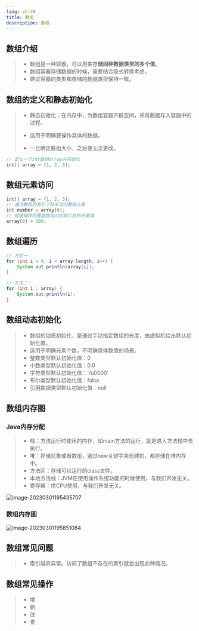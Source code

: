 ```yaml
---
lang: zh-CN
title: 数组
description: 数组
---
```




## 数组介绍

> - 数组是一种容器，可以用来存**储同种数据类型的多个值**。
> - 数组容器存储数据的时候，需要结合隐式转换考虑。
> - 建议容器的类型和存储的数据类型保持一致。



## 数组的定义和静态初始化

> - 静态初始化：在内存中，为数组容器开辟空间，并将数据存入容器中的过程。
> - 适用于明确要操作具体的数据。
>
> - 一旦确定数组大小，之后便无法更改。

```java
// 定义一个int数组array并初始化
int[] array = {1, 2, 3};
```



## 数组元素访问

```java
int[] array = {1, 2, 3};
// 通过数组的索引下标来访问数组元素
int number = array[0];
// 赋值操作将覆盖数组对应索引处的元素值
array[0] = 100;
```



## 数组遍历

```java
// 方式一：
for (int i = 0; i < array.length; i++) {
    System.out.println(array[i]);
}

// 方式二：
for (int i : array) {
    System.out.println(i);
}
```



## 数组动态初始化

> - 数组的动态初始化，是通过手动指定数组的长度，由虚拟机给出默认初始化值。
> - 适用于明确元素个数，不明确具体数值的场景。
> - 整数类型默认初始化值：0
> - 小数类型默认初始化值：0.0
> - 字符类型默认初始化值：'/u0000'
> - 布尔类型默认初始化值：false
> - 引用数据类型默认初始化值：null



## 数组内存图

### Java内存分配

> - 栈：方法运行时使用的内存，如main方法的运行，就是进入方法栈中去执行。
> - 堆：存储对象或者数组，通过new关键字来创建的，都存储在堆内存中。
> - 方法区：存储可以运行的class文件。
> - 本地方法栈：JVM在使用操作系统功能的时候使用，与我们开发无关。
> - 寄存器：供CPU使用，与我们开发无关。

![image-20230301195435707](https://lch-figurebed.oss-cn-shenzhen.aliyuncs.com/202303011954829.png)



### 数组内存图

![image-20230301195851084](https://lch-figurebed.oss-cn-shenzhen.aliyuncs.com/202303011958288.png)





## 数组常见问题

> - 索引越界异常。访问了数组不存在的索引就会出现此种情况。



## 数组常见操作

> - 增
> - 删
> - 改
> - 查

